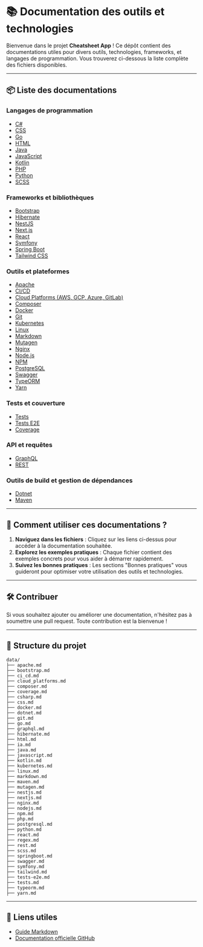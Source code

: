 # 📚 Documentation des outils et technologies

Bienvenue dans le projet **Cheatsheet App** ! Ce dépôt contient des documentations utiles pour divers outils, technologies, frameworks, et langages de programmation. Vous trouverez ci-dessous la liste complète des fichiers disponibles.

---

## 📦 Liste des documentations

### Langages de programmation
- [C#](./data/csharp.md)
- [CSS](./data/css.md)
- [Go](./data/go.md)
- [HTML](./data/html.md)
- [Java](./data/java.md)
- [JavaScript](./data/javascript.md)
- [Kotlin](./data/kotlin.md)
- [PHP](./data/php.md)
- [Python](./data/python.md)
- [SCSS](./data/scss.md)

### Frameworks et bibliothèques
- [Bootstrap](./data/bootstrap.md)
- [Hibernate](./data/hibernate.md)
- [NestJS](./data/nestjs.md)
- [Next.js](./data/nextjs.md)
- [React](./data/react.md)
- [Symfony](./data/symfony.md)
- [Spring Boot](./data/springboot.md)
- [Tailwind CSS](./data/tailwind.md)

### Outils et plateformes
- [Apache](./data/apache.md)
- [CI/CD](./data/ci_cd.md)
- [Cloud Platforms (AWS, GCP, Azure, GitLab)](./data/cloud_platforms.md)
- [Composer](./data/composer.md)
- [Docker](./data/docker.md)
- [Git](./data/git.md)
- [Kubernetes](./data/kubernetes.md)
- [Linux](./data/linux.md)
- [Markdown](./data/markdown.md)
- [Mutagen](./data/mutagen.md)
- [Nginx](./data/nginx.md)
- [Node.js](./data/nodejs.md)
- [NPM](./data/npm.md)
- [PostgreSQL](./data/postgresql.md)
- [Swagger](./data/swagger.md)
- [TypeORM](./data/typeorm.md)
- [Yarn](./data/yarn.md)

### Tests et couverture
- [Tests](./data/tests.md)
- [Tests E2E](./data/tests-e2e.md)
- [Coverage](./data/coverage.md)

### API et requêtes
- [GraphQL](./data/graphql.md)
- [REST](./data/rest.md)

### Outils de build et gestion de dépendances
- [Dotnet](./data/dotnet.md)
- [Maven](./data/maven.md)

---

## 📖 Comment utiliser ces documentations ?

1. **Naviguez dans les fichiers** : Cliquez sur les liens ci-dessus pour accéder à la documentation souhaitée.
2. **Explorez les exemples pratiques** : Chaque fichier contient des exemples concrets pour vous aider à démarrer rapidement.
3. **Suivez les bonnes pratiques** : Les sections "Bonnes pratiques" vous guideront pour optimiser votre utilisation des outils et technologies.

---

## 🛠 Contribuer

Si vous souhaitez ajouter ou améliorer une documentation, n'hésitez pas à soumettre une pull request. Toute contribution est la bienvenue !

---

## 📂 Structure du projet

```
data/
├── apache.md
├── bootstrap.md
├── ci_cd.md
├── cloud_platforms.md
├── composer.md
├── coverage.md
├── csharp.md
├── css.md
├── docker.md
├── dotnet.md
├── git.md
├── go.md
├── graphql.md
├── hibernate.md
├── html.md
├── ia.md
├── java.md
├── javascript.md
├── kotlin.md
├── kubernetes.md
├── linux.md
├── markdown.md
├── maven.md
├── mutagen.md
├── nestjs.md
├── nextjs.md
├── nginx.md
├── nodejs.md
├── npm.md
├── php.md
├── postgresql.md
├── python.md
├── react.md
├── regex.md
├── rest.md
├── scss.md
├── springboot.md
├── swagger.md
├── symfony.md
├── tailwind.md
├── tests-e2e.md
├── tests.md
├── typeorm.md
├── yarn.md
```

---

## 📌 Liens utiles

- [Guide Markdown](https://guides.github.com/features/mastering-markdown/)
- [Documentation officielle GitHub](https://docs.github.com/)
